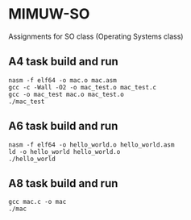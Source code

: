 # MIMUW-SO
Assignments for SO class (Operating Systems class)

## A4 task build and run

    nasm -f elf64 -o mac.o mac.asm
    gcc -c -Wall -O2 -o mac_test.o mac_test.c
    gcc -o mac_test mac.o mac_test.o
    ./mac_test

## A6 task build and run
    
    nasm -f elf64 -o hello_world.o hello_world.asm
    ld -o hello_world hello_world.o
    ./hello_world
    
## A8 task build and run
    
    gcc mac.c -o mac
    ./mac
